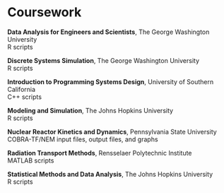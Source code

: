# Coursework

**Data Analysis for Engineers and Scientists**, The George Washington University  
R scripts

**Discrete Systems Simulation**, The George Washington University  
R scripts

**Introduction to Programming Systems Design**, University of Southern California  
C++ scripts

**Modeling and Simulation**, The Johns Hopkins University  
R scripts

**Nuclear Reactor Kinetics and Dynamics**, Pennsylvania State University  
COBRA-TF/NEM input files, output files, and graphs

**Radiation Transport Methods**, Rensselaer Polytechnic Institute  
MATLAB scripts

**Statistical Methods and Data Analysis**, The Johns Hopkins University  
R scripts
